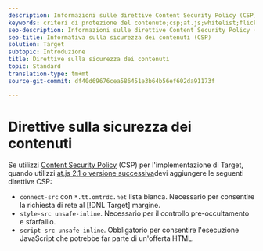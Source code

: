 ```yaml
---
description: Informazioni sulle direttive Content Security Policy (CSP) da aggiungere quando si utilizza Adobe Target at.js 2.1 o versione successiva.
keywords: criteri di protezione del contenuto;csp;at.js;whitelist;flicker;pre-hide;pre-hide;prehide
seo-description: Informazioni sulle direttive Content Security Policy (CSP) da aggiungere quando si utilizza Adobe Target at.js 2.1 o versione successiva.
seo-title: Informativa sulla sicurezza dei contenuti (CSP)
solution: Target
subtopic: Introduzione
title: Direttive sulla sicurezza dei contenuti
topic: Standard
translation-type: tm+mt
source-git-commit: df40d69676cea586451e3b64b56ef602da91173f

---
```



# Direttive sulla sicurezza dei contenuti

Se utilizzi [Content Security Policy](https://en.wikipedia.org/wiki/Content_Security_Policy) (CSP) per l'implementazione di Target, quando utilizzi [at.js 2.1 o versione successiva](/help/c-implementing-target/c-implementing-target-for-client-side-web/target-atjs-versions.md)devi aggiungere le seguenti direttive CSP:

* `connect-src` con `*.tt.omtrdc.net` lista bianca. Necessario per consentire la richiesta di rete al [!DNL Target] margine.
* `style-src unsafe-inline`. Necessario per il controllo pre-occultamento e sfarfallio.
* `script-src unsafe-inline`.  Obbligatorio per consentire l'esecuzione JavaScript che potrebbe far parte di un'offerta HTML.
